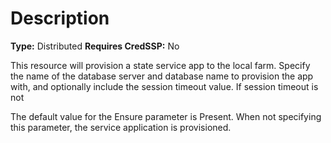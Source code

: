# Description

**Type:** Distributed
**Requires CredSSP:** No

This resource will provision a state service app to the local farm. Specify
the name of the database server and database name to provision the app with,
and optionally include the session timeout value. If session timeout is not

The default value for the Ensure parameter is Present. When not specifying this
parameter, the service application is provisioned.
